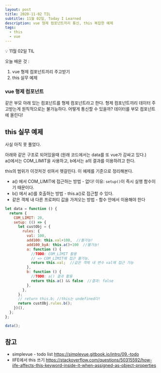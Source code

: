 ```yaml
---
layout: post
title: 2020-11-02 TIL
subtitle: 11월 02일, Today I Learned
description: vue 형제 컴포넌트끼리 통신, this 복잡한 예제
tags: 
  - this
  - vue
---
```


<p class="callout">💡 11월 02일 TIL </p>

오늘 배운 것 :
1. vue 형제 컴포넌트끼리 주고받기
2. this 실무 예제

### vue 형제 컴포넌트

같은 부모 아래 있는 컴포넌트를 형제 컴포넌트라고 한다.
형제 컴포넌트끼리 데이터 주고받는게 원칙적으로는 불가능하다. 어떻게 통신할 수 있을까? 데이터를 부모 컴포넌트에 올린다!

## this 실무 예제

사실 아직 못 풀었다.

아래와 같은 구조로 되어있을때 (원래 코드에서는 data를 또 vue가 감싸고 있다.)\
a()에서는 COM_LIMIT을 사용하고, b에서는 a의 결과를 이용하려고 한다.

this의 범위가 이것저것 섞여서 헷갈린다. 이 예제를 기준으로 정리해본다.
- a() 에서 COM_LIMIT에 접근하는 방법 - 없다! 이유: `setup()`이 즉시 실행 함수이기 때문이다.
- b() 에서 a()를 호출하는 방법 - this.a()로 접근할 수 있다.
- 같은 객체 내 다른 프로퍼티 값을 가져오는 방법 - 함수 안에서 이용해야 한다

```js
let data = function () {
  return {
    COM_LIMIT: 20,
    setup: (() => {
      let custObj = {
        rules: {
          val: 100,
          add100: this.val+100,  //불가능!
          add100_byA: this.a()+100  //불가능!
          a: function () {
            //TODO: COM_LIMIT 활용
            // => COM_LIMIT에 접근 불가능.
            return this.val;  //같은 객체 내 변수 val에 접근 가능
          },
          b: function () {
            //TODO: a() 결과 활용
            return this.a() && false  //결과: false
          },
        },
      };
      // return this.b; //this는 undefined다!
      return custObj.rules.b();
    })(),
  };
};

data();
```

## 참고

- simplevue - todo list <https://simplevue.gitbook.io/intro/09.-todo>
- IIFE에서 this 쓰기 <https://stackoverflow.com/questions/50315592/how-iife-affects-this-keyword-inside-it-when-assigned-as-object-properties>